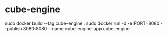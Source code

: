 # cube-engine

sudo docker build --tag cube-engine .
sudo docker run -d -e PORT=8080 --publish 8080:8080 --name cube-engine-app cube-engine